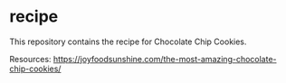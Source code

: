 # recipe

This repository contains the recipe for Chocolate Chip Cookies. 

Resources: https://joyfoodsunshine.com/the-most-amazing-chocolate-chip-cookies/
